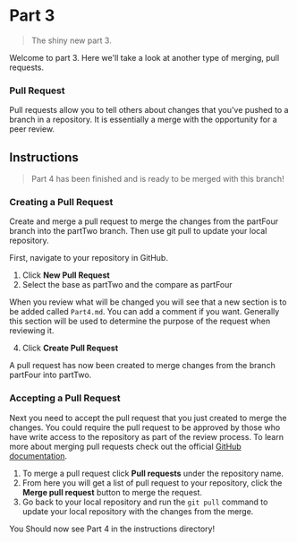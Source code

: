 # Part 3
> The shiny new part 3.

Welcome to part 3. Here we'll take a look at another type of merging, pull requests.
### Pull Request
Pull requests allow you to tell others about changes that you've pushed to a branch in a repository. It is essentially a merge with the opportunity for a peer review.

## Instructions
> Part 4 has been finished and is ready to be merged with this branch!

### Creating a Pull Request
Create and merge a pull request to merge the changes from the partFour branch into the partTwo branch. Then use git pull to update your local repository.

First, navigate to your repository in GitHub.

1. Click **New Pull Request**
2. Select the base as partTwo and the compare as partFour

When you review what will be changed you will see that a new section is to be added called `Part4.md`. You can add a comment if you want. Generally this section will be used to determine the purpose of the request when reviewing it.

4. Click **Create Pull Request**

A pull request has now been created to merge changes from the branch partFour into partTwo.

### Accepting a Pull Request
Next you need to accept the pull request that you just created to merge the changes. You could require the pull request to be approved by those who have write access to the repository as part of the review process. To learn more about merging pull requests check out the official [GitHub documentation](https://help.github.com/en/articles/merging-a-pull-request).

1. To merge a pull request click **Pull requests** under the repository name.
2. From here you will get a list of pull request to your repository, click the **Merge pull request** button to merge the request.
3. Go back to your local repository and run the `git pull` command to update your local repository with the changes from the merge.

You Should now see Part 4 in the instructions directory!